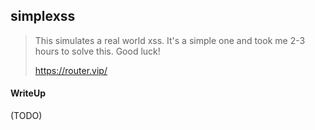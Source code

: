 ## simplexss

> This simulates a real world xss. It's a simple one and took me 2-3 hours to solve this. Good luck!
> 
> https://router.vip/

#### WriteUp

(TODO)